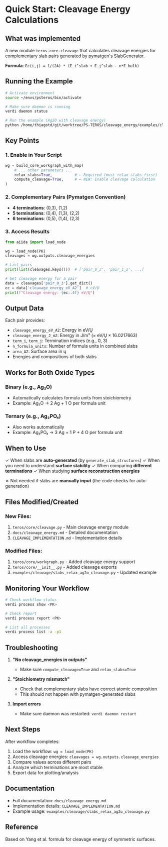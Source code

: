 # Quick Start: Cleavage Energy Calculations

## What was implemented

A new module `teros.core.cleavage` that calculates cleavage energies for complementary slab pairs generated by pymatgen's SlabGenerator.

**Formula**: `Ec(i,j) = 1/(2A) * (E_i^slab + E_j^slab - n*E_bulk)`

## Running the Example

```bash
# Activate environment
source ~/envs/psteros/bin/activate

# Make sure daemon is running
verdi daemon status

# Run the example (Ag2O with cleavage energy)
python /home/thiagotd/git/worktree/PS-TEROS/cleavage_energy/examples/cleavage/slabs_relax_ag2o_cleavage.py
```

## Key Points

### 1. Enable in Your Script

```python
wg = build_core_workgraph_with_map(
    # ... other parameters ...
    relax_slabs=True,          # ← Required (must relax slabs first)
    compute_cleavage=True,     # ← NEW: Enable cleavage calculation
)
```

### 2. Complementary Pairs (Pymatgen Convention)

- **4 terminations**: (0,3), (1,2)
- **5 terminations**: (0,4), (1,3), (2,2)
- **6 terminations**: (0,5), (1,4), (2,3)

### 3. Access Results

```python
from aiida import load_node

wg = load_node(PK)
cleavages = wg.outputs.cleavage_energies

# List pairs
print(list(cleavages.keys()))  # ['pair_0_3', 'pair_1_2', ...]

# Get cleavage energy for a pair
data = cleavages['pair_0_3'].get_dict()
ec = data['cleavage_energy_eV_A2']  # eV/Ų
print(f"Cleavage energy: {ec:.4f} eV/Ų")
```

## Output Data

Each pair provides:
- `cleavage_energy_eV_A2`: Energy in eV/Ų
- `cleavage_energy_J_m2`: Energy in J/m² (= eV/Ų × 16.0217663)
- `term_i`, `term_j`: Termination indices (e.g., 0, 3)
- `n_formula_units`: Number of formula units in combined slabs
- `area_A2`: Surface area in ų
- Energies and compositions of both slabs

## Works for Both Oxide Types

### Binary (e.g., Ag₂O)
- Automatically calculates formula units from stoichiometry
- Example: Ag₂O → 2 Ag + 1 O per formula unit

### Ternary (e.g., Ag₃PO₄)
- Also works automatically
- Example: Ag₃PO₄ → 3 Ag + 1 P + 4 O per formula unit

## When to Use

✓ When slabs are **auto-generated** (by `generate_slab_structures`)
✓ When you need to understand **surface stability**
✓ When comparing **different terminations**
✓ When studying **surface reconstruction energies**

✗ Not needed if slabs are **manually input** (the code checks for auto-generation)

## Files Modified/Created

### New Files:
1. `teros/core/cleavage.py` - Main cleavage energy module
2. `docs/cleavage_energy.md` - Detailed documentation
3. `CLEAVAGE_IMPLEMENTATION.md` - Implementation details

### Modified Files:
1. `teros/core/workgraph.py` - Added cleavage energy support
2. `teros/core/__init__.py` - Added cleavage exports
3. `examples/cleavage/slabs_relax_ag2o_cleavage.py` - Updated example

## Monitoring Your Workflow

```bash
# Check workflow status
verdi process show <PK>

# Check report
verdi process report <PK>

# List all processes
verdi process list -a -p1
```

## Troubleshooting

1. **"No cleavage_energies in outputs"**
   - Make sure `compute_cleavage=True` and `relax_slabs=True`

2. **"Stoichiometry mismatch"**
   - Check that complementary slabs have correct atomic composition
   - This should not happen with pymatgen-generated slabs

3. **Import errors**
   - Make sure daemon was restarted: `verdi daemon restart`

## Next Steps

After workflow completes:
1. Load the workflow: `wg = load_node(PK)`
2. Access cleavage energies: `cleavages = wg.outputs.cleavage_energies`
3. Compare values across different pairs
4. Analyze which terminations are most stable
5. Export data for plotting/analysis

## Documentation

- Full documentation: `docs/cleavage_energy.md`
- Implementation details: `CLEAVAGE_IMPLEMENTATION.md`
- Example usage: `examples/cleavage/slabs_relax_ag2o_cleavage.py`

## Reference

Based on Yang et al. formula for cleavage energy of symmetric surfaces.

